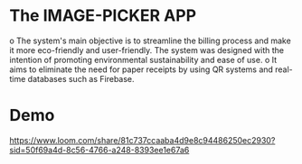# The IMAGE-PICKER APP
o	The system's main objective is to streamline the billing process and make it more eco-friendly and user-friendly. The system was designed with the intention of promoting environmental sustainability and ease of use.
o	It aims to eliminate the need for paper receipts by using QR systems and real-time databases such as Firebase. 

   
# Demo
https://www.loom.com/share/81c737ccaaba4d9e8c94486250ec2930?sid=50f69a4d-8c56-4766-a248-8393ee1e67a6
